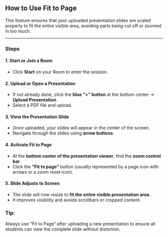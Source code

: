

##  **How to Use Fit to Page**

This feature ensures that your uploaded presentation slides are scaled properly to fit the entire visible area, avoiding parts being cut off or zoomed in too much.

---

###  **Steps**

#### 1. **Start or Join a Room**

* Click **Start** on your Room to enter the session.


#### 2. **Upload or Open a Presentation**

* If not already done, click the **blue “+” button** at the bottom center → **Upload Presentation**.
* Select a PDF file and upload.


#### 3. **View the Presentation Slide**

* Once uploaded, your slides will appear in the center of the screen.
* Navigate through the slides using **arrow buttons**.


#### 4. **Activate Fit to Page**

* At the **bottom center of the presentation viewer**, find the **zoom control bar**.
* Click the **“Fit to page”** button (usually represented by a page icon with arrows or a zoom reset icon).


#### 5. **Slide Adjusts to Screen**

* The slide will now resize to **fit the entire visible presentation area**.
* It improves visibility and avoids scrollbars or cropped content.


###  **Tip:**

Always use “Fit to Page” after uploading a new presentation to ensure all students can view the complete slide without distortion.

